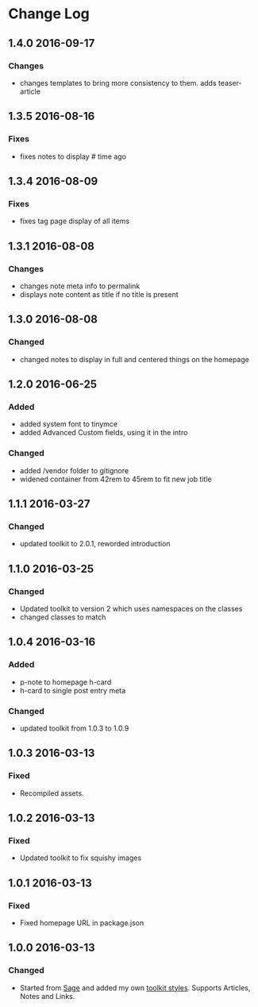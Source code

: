 # Change Log

## 1.4.0 2016-09-17
### Changes
- changes templates to bring more consistency to them. adds teaser-article

## 1.3.5 2016-08-16
### Fixes
- fixes notes to display # time ago

## 1.3.4 2016-08-09
### Fixes
- fixes tag page display of all items

## 1.3.1 2016-08-08
### Changes
- changes note meta info to permalink
- displays note content as title if no title is present

## 1.3.0 2016-08-08
### Changed
- changed notes to display in full and centered things on the homepage

## 1.2.0 2016-06-25
### Added
- added system font to tinymce
- added Advanced Custom fields, using it in the intro

### Changed
- added /vendor folder to gitignore
- widened container from 42rem to 45rem to fit new job title

## 1.1.1 2016-03-27
### Changed
- updated toolkit to 2.0.1, reworded introduction

## 1.1.0 2016-03-25
### Changed
- Updated toolkit to version 2 which uses namespaces on the classes
- changed classes to match

## 1.0.4 2016-03-16
### Added
- p-note to homepage h-card
- h-card to single post entry meta

### Changed
- updated toolkit from 1.0.3 to 1.0.9

## 1.0.3 2016-03-13
### Fixed
- Recompiled assets.

## 1.0.2 2016-03-13
### Fixed
- Updated toolkit to fix squishy images

## 1.0.1 2016-03-13
### Fixed
- Fixed homepage URL in package.json

## 1.0.0 2016-03-13
### Changed
- Started from [Sage](https://roots.io/sage) and added my own
[toolkit styles](https://github.com/ptibbetts/styles.paultibbetts.uk).
Supports Articles, Notes and Links.
